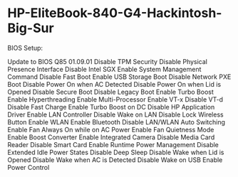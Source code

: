 # HP-EliteBook-840-G4-Hackintosh-Big-Sur

BIOS Setup:

Update to BIOS Q85 01.09.01
Disable TPM Security
Disable Physical Presence Interface
Disable Intel SGX
Enable System Management Command
Disable Fast Boot
Enable USB Storage Boot
Disable Network PXE Boot
Disable Power On when AC Detected
Disable Power On when Lid is Opened
Disable Secure Boot
Disable Legacy Boot
Enable Turbo Boost
Enable Hyperthreading
Enable Multi-Processor
Enable VT-x
Disable VT-d
Disable Fast Charge
Enable Turbo Boost on DC
Disable HP Application Driver
Enable LAN Controller
Disable Wake on LAN
Disable Lock Wireless Button
Enable WLAN
Enable Bluetooth
Disable LAN/WLAN Auto Switching
Enable Fan Always On while on AC Power
Enable Fan Quietness Mode
Enable Boost Converter
Enable Integrated Camera
Disable Media Card Reader
Disable Smart Card
Enable Runtime Power Management
Disable Extended Idle Power States
Disable Deep Sleep
Disable Wake when Lid is Opened
Disable Wake when AC is Detected
Disable Wake on USB
Enable Power Control

